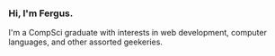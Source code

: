 ### Hi, I'm Fergus.
I'm a CompSci graduate with interests in web development, computer languages, and other assorted geekeries.
